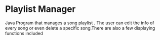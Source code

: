 # Playlist Manager
 Java Program that manages a song playlist . The user can edit the info of every song or even delete a specific song.There are also a few displaying functions included 
